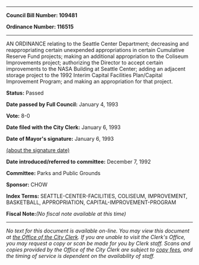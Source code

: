 

********

**Council Bill Number: 109481**
   
**Ordinance Number: 116515**
********

 AN ORDINANCE relating to the Seattle Center Department; decreasing and reappropriating certain unexpended appropriations in certain Cumulative Reserve Fund projects; making an additional appropriation to the Coliseum Improvements project; authorizing the Director to accept certain improvements to the NASA Building at Seattle Center; adding an adjacent storage project to the 1992 Interim Capital Facilities Plan/Capital Improvement Program; and making an appropriation for that project.

**Status:** Passed
   
**Date passed by Full Council:** January 4, 1993
   
**Vote:** 8-0
   
**Date filed with the City Clerk:** January 6, 1993
   
**Date of Mayor's signature:** January 6, 1993
   
[(about the signature date)](/~public/approvaldate.htm)
   
   
   
**Date introduced/referred to committee:** December 7, 1992
   
**Committee:** Parks and Public Grounds
   
**Sponsor:** CHOW
   
   
**Index Terms:** SEATTLE-CENTER-FACILITIES, COLISEUM, IMPROVEMENT, BASKETBALL, APPROPRIATION, CAPITAL-IMPROVEMENT-PROGRAM

**Fiscal Note:**_(No fiscal note available at this time)_
********

_No text for this document is available on-line. You may view this document at [the Office of the City Clerk](http://www.seattle.gov/leg/clerk/contactUs.htm). If you are unable to visit the Clerk's Office, you may request a copy or scan be made for you by Clerk staff. Scans and copies provided by the Office of the City Clerk are subject to [copy fees](http://clerk.seattle.gov/~public/clerkfees.htm), and the timing of service is dependent on the availability of staff._

